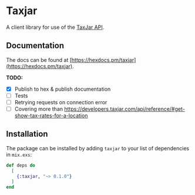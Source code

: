 # Taxjar

A client library for use of the [TaxJar API](https://developers.taxjar.com/api/reference/).

## Documentation

The docs can be found at [https://hexdocs.pm/taxjar](https://hexdocs.pm/taxjar).

**TODO:**
- [x] Publish to hex & publish documentation
- [ ] Tests
- [ ] Retrying requests on connection error
- [ ] Covering more than https://developers.taxjar.com/api/reference/#get-show-tax-rates-for-a-location

## Installation

The package can be installed by adding `taxjar` to your list of dependencies in `mix.exs`:

```elixir
def deps do
  [
    {:taxjar, "~> 0.1.0"}
  ]
end
```
